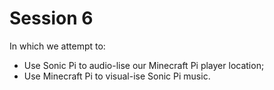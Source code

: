 # Session 6
In which we attempt to:
 * Use Sonic Pi to audio-lise our Minecraft Pi player location;
 * Use Minecraft Pi to visual-ise Sonic Pi music.